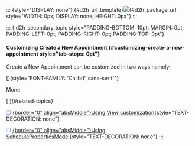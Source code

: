::: {style="DISPLAY: none"}
[](ms-xhelp:///?Id=d2h_url_template){#d2h_url_template}![](!package_url!){#d2h_package_url style="WIDTH: 0px; DISPLAY: none; HEIGHT: 0px"}
:::

::: {.d2h_secondary_topic style="PADDING-BOTTOM: 10pt; MARGIN: 0pt; PADDING-LEFT: 0pt; PADDING-RIGHT: 0pt; PADDING-TOP: 0pt"}
#### Customizing Create a New Appointment {#customizing-create-a-new-appointment style="tab-stops: 0pt"}

Create a New Appointment can be customized in two ways namely:

[]{style="FONT-FAMILY: 'Calibri','sans-serif'"} 

More:

[ ]{#related-topics}

[![](button.gif){border="0" align="absMiddle"}Using View customization](ms-xhelp:///?Id=c2d93eea-c148-43a9-ad61-9015191ffed8){style="TEXT-DECORATION: none"}

[![](button.gif){border="0" align="absMiddle"}Using SchedulePropertiesModel](ms-xhelp:///?Id=a99342cf-b1b0-4036-b468-b8bb3de7d8a4){style="TEXT-DECORATION: none"}
:::

